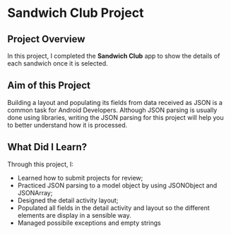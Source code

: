 # Sandwich Club Project

## Project Overview
In this project, I completed the **Sandwich Club** app to
show the details of each sandwich once it is selected.

## Aim of this Project
Building a layout and populating its fields from data received as JSON
is a common task for Android Developers. Although JSON parsing is usually
done using libraries, writing the JSON parsing for  this project will
help you to better understand how it is processed.

## What Did I Learn?
Through this project, I:
- Learned how to submit projects for review;
- Practiced JSON parsing to a model object by using JSONObject and JSONArray;
- Designed the detail activity layout;
- Populated all fields in the detail activity and layout so the different elements
are display in a sensible way.
- Managed possibile exceptions and empty strings